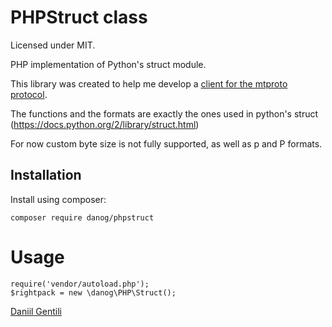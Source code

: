 # PHPStruct class

Licensed under MIT.

PHP implementation of Python's struct module.

This library was created to help me develop a [client for the mtproto protocol](https://github.com/danog/MadelineProto).  

The functions and the formats are exactly the ones used in python's struct (https://docs.python.org/2/library/struct.html)

For now custom byte size is not fully supported, as well as p and P formats.

## Installation

Install using composer:
```
composer require danog/phpstruct
```

# Usage

```
require('vendor/autoload.php');
$rightpack = new \danog\PHP\Struct();
```

[Daniil Gentili](http://daniil.it)
